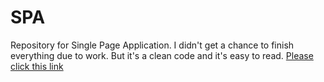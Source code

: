 # SPA
Repository for Single Page Application.
I didn't get a chance to finish everything due to work.
But it's a clean code and it's easy to read.
<a href="https://notanangel24.github.io/SPA/"> Please click this link </a>
